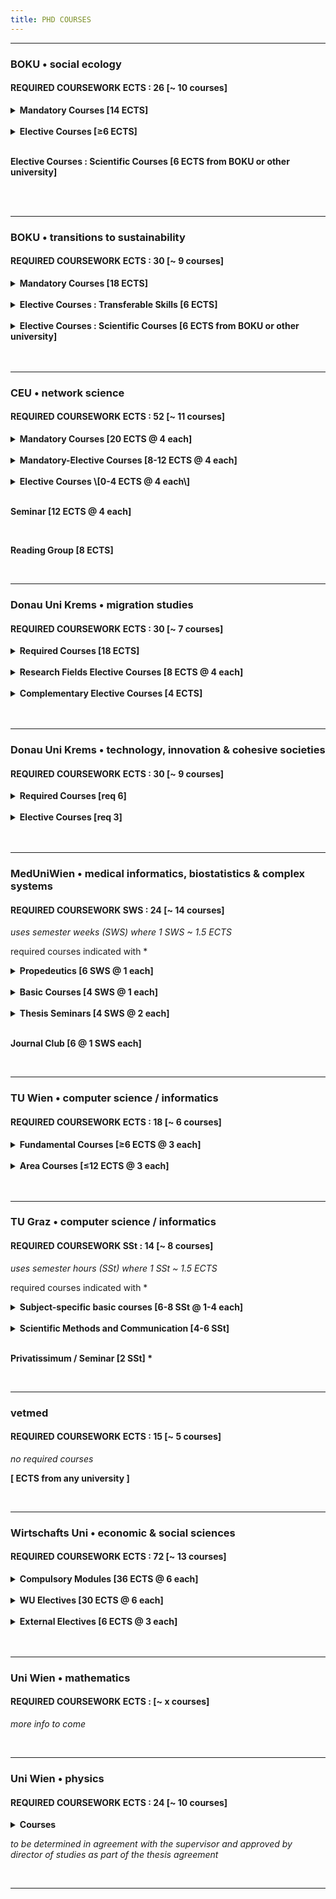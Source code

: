 ```yaml
---
title: PHD COURSES
---
```



---
### BOKU • social ecology
#### REQUIRED COURSEWORK ECTS : 26   \[~ 10 courses\]

<details><summary><b>Mandatory Courses [14 ECTS]</b></summary>

 - Principles & challenges of research in socio-economics, natural resources & life sciences
 - Doctoral Seminar I-IV
 - Research workshop in social ecology I-II

</details>

<br />

<details><summary><b> Elective Courses [≥6 ECTS]</b></summary>

 - Advancing theories & methods in social ecology
 - Biodiversity crisis - climate crisis
 - Computer simulation in energy & resource economics
 - Theory & principles of inter- & transdisciplinary research
 - Systems analysis, strategic planning & policy modeling with system dynamics
 - Current selected fields of social ecology
 - Journal club
 - Research seminar
 - \...and more\...
 
</details>

<br />

**Elective Courses : Scientific Courses \[6 ECTS from BOKU or other university\]**

<br />
<br />

---
### BOKU • transitions to sustainability
#### REQUIRED COURSEWORK ECTS : 30   \[~ 9 courses\]

<details><summary><b>Mandatory Courses [18 ECTS]</b></summary>

 - Principles & challenges of research in socio-economics, natural resources & life sciences
 - Doctoral Seminar I-IV
 - Journal Club I-II
 - Theory & principles of inter- & transdisciplinary research
 - Methods of knowledge integration in inter- & transdisciplinary research

</details>

<br />

<details><summary><b> Elective Courses : Transferable Skills [6 ECTS]</b></summary>

 - ?
 
</details>

<br />

<details><summary><b>Elective Courses : Scientific Courses [6 ECTS from BOKU or other university]</b></summary>

 - Biodiversity crisis - climate crisis
 - Computer simulation in energy & resource economics
 - Current selected fields of social ecology
 - Introduction to statistical learning with R
 - Advanced natural resource economics
 - Banking & credit systems
 - Agricultural law
 - \...and more\...
 
</details>

<br />
<br />

---
### CEU • network science
#### REQUIRED COURSEWORK ECTS : 52 \[~ 11 courses\]

<details><summary><b>Mandatory Courses [20 ECTS @ 4 each]</b></summary>

 - Fundamental of network science
 - Social networks
 - Data mining and big data analysis
 - Structure and dynamics of complex networks
 - Academic professionalization</li>

</details>

<br />

<details><summary><b>Mandatory-Elective Courses [8-12 ECTS @ 4 each]</b></summary>

 - Statistical methods in network science and data management
 - Academic writing for network science PhD students
 - Introduction to computational social science
 - Data and netowrk visualization
 - Agent based models
 - Data science for the sustainable development goals
 - Diving in the Digital Public Space: From individual (behavioral) digital traces to collective social and political dynamics
 - Machine learning for natural language processing
 - Network inference and reconstruction
 - Scientific Python</li>

</details>

<br />

<details><summary><b>Elective Courses \[0-4 ECTS @ 4 each\]</b></summary>
 
 - ?

</details>

<br />

**Seminar \[12 ECTS @ 4 each\]**

<br />

**Reading Group \[8 ECTS\]**

<br />

---
### Donau Uni Krems • migration studies
#### REQUIRED COURSEWORK ECTS : 30 \[~ 7 courses\]

<details><summary><b> Required Courses [18 ECTS]</b></summary>

 - Interdisciplinary Research in Migration Studies
 - Advanced Quantitative Methods
 - Advanced Qualitative Methods
 - Migration Theories and Policies [6 ECTS]</li>

</details>

<br />

<details><summary><b>Research Fields Elective Courses [8 ECTS @ 4 each]</b></summary>
 
 - Law and migration
 - International management and organization theory
 - Globalization and Religion
 - Migration and communication
 - Migration and democracy

</details>

<br />

<details><summary><b>Complementary Elective Courses [4 ECTS]</b></summary>

 - Scientific theory and ethics
 - Grant acquisition and project management
 - Inclusion and integration in digital network society
 - Scientific writing and dialectics

</details>

<br />
<br />

---
### Donau Uni Krems • technology, innovation & cohesive societies
#### REQUIRED COURSEWORK ECTS : 30 \[~ 9 courses\]

<details><summary><b>Required Courses [req 6]</b></summary>
 
- Science communication
- Research design and research literacy
- Systems theory and socio-technical change
- Socio-technical innovation for cohesive societies
- Computational social science
- Doctrinal legal research and case-based methods
 
</details>

<br />

<details><summary><b>Elective Courses [req 3]</b></summary>

 - Research methods (mixed methods)
 - Special topics in policy-making
 - Scientific career building
 - Advanced quantitative research methods
 - Advanced qualitative research methods
 - Technology, transnational movements and the nation state</li>

</details>

<br />
<br />

---
### MedUniWien • medical informatics, biostatistics & complex systems
#### REQUIRED COURSEWORK SWS : 24   \[~ 14 courses\]

*uses semester weeks (SWS) where 1 SWS ~ 1.5 ECTS*

required courses indicated with \*

<details><summary><b>Propedeutics [6 SWS @ 1 each]</b></summary>

 - Ethics in medicine & good scientific practice *
 - Intellectual property rights & project management *
 - Molecular biology & biochemistry
 - Medical imaging & biomedical engineering
 - Guide to scientific writing
 - Data literacy for aspiring life scientists
 - Scientific software & databases
 - \...possibly others\...
   
</details>

<br />

<details><summary><b>Basic Courses [4 SWS @ 1 each]</b></summary>
 
 - Mathematical basics & key algorithms
 - Advanced statisticsal procedures and theoretical concepts
 - Statistical methods in medical research
 - Computer science in clinical settings
 - Information systems, eHealth and decision support
 - Image and singal analysis, modeling, simulation and bioinformatics
 - Complex systems and artificial intelligence</li>

</details>

<br />

<details><summary><b>Thesis Seminars [4 SWS @ 2 each]</b></summary>
 
 - Bioinformatics, biosimulation and complex systems
 - Medical informaiton management and decision support in clinical settings
 - Computer vision
 - Prognosis research
 - Statistical issues in platform trials
 - Artificial intelligence</li>

</details>

<br />

**Journal Club \[6 @ 1 SWS each\]**

<br />

---
### TU Wien • computer science / informatics
#### REQUIRED COURSEWORK ECTS : 18 \[~ 6 courses\]

<details><summary><b>Fundamental Courses [≥6 ECTS @ 3 each]</b></summary>

 - Philosophy of science
 - Innovation
 - Research methods in computer science
 - Fundamental research methods for doctoral students
 - Research and career planning for doctoral students
 - Being a researcher
 - From surviving to thriving: crafting your good professional life

</details>

<br />

<details><summary><b>Area Courses [≤12 ECTS @ 3 each]</b></summary>

 - PhD primary area computer engineering intro
 - Foundations of data and knowledge systems
 - Introduction to media informatics and visual computing
 - Foundations of business informatics
 - Advanced topics in service-oriented and cloud computing
 - Model checking
 - Discrete mathematics and probability
 - Formal methods
 - Linear algebra
 - Algorithms
 - Shape from function methods
 - Differential equations
 - Computational geometry and topology
 - Computational complexity
 - Essence of cloud computing
 - Hybrid systems
 - Media understanding
 - Advanced concepts in distributed systems research
 - Abstract interpretation: from theory to applications
 - Generative software development
 - Computational photography and computational imaging
 - Future trends in imaging
 - Machine learning
 - Recommender systems
 - Description logics, ontology-based data access and reasoning
 - Design and analysis of quasi-experiments for causal inference
 - Advanced topics in web of data
 - Model predictive control
 - Computational complexity
 - Geometry & topology
 - Data warehousing and business intelligence
 - \...and more\...

</details>

<br />
<br />

---

### TU Graz • computer science / informatics
#### REQUIRED COURSEWORK SSt : 14 \[~ 8 courses\]

*uses semester hours (SSt) where 1 SSt ~ 1.5 ECTS*

required courses indicated with \*

<details><summary><b>Subject-specific basic courses [6-8 SSt @ 1-4 each]</b></summary>

 - Enumerative combinatoric algorithms
 - Discrete stochastics and information theory
 - Discrete and computational geometry
 - Combinatorial optimization
 - Knowledge discovery & data mining
 - Data integration and large-scale analysis
 - Architecture of machine learning systems
 - Data analysis and introduction to R
 - Intelligent systems
 - Natural language processing
 - Information search and retrieval
 - Deep learning
 - Reinforcement learning
 - Technical numerics
 - Applied statistics
 - Problem analysis and complexity theory
 - Probabilistic method in combinatorics and algorithmics
 - Advanced and algorithmic graph theory
 - Geometry for computer scientists
 - Numerical optimization
 - Logic and computability
 - Complexity theory
 - Logic-based knowledge representation
 - Network science
 - Computational modelling of social systems
 - Social media technologies
 - Recommender systems
 - Critical readings in data science
 - Topological data analysis
 - \...and more\...

</details>

<br />

<details><summary><b>Scientific Methods and Communication [4-6 SSt]</b></summary>

 - Scientific methods and communication \[2 SSt\] \*
 - Doctoral seminar \[2 x 1 SSt\] \*
 - from course catalog \[≤ 2 SSt\]

</details>

<br />

**Privatissimum / Seminar \[2 SSt\] \***

<br />

---
### vetmed
#### REQUIRED COURSEWORK ECTS : 15 \[~ 5 courses\]

*no required courses*

**\[ ECTS from any university \]**

<br />

---
### Wirtschafts Uni • economic & social sciences
#### REQUIRED COURSEWORK ECTS : 72 \[~ 13 courses\]

<details><summary><b> Compulsory Modules [36 ECTS @ 6 each]</b></summary>

 - Academic Writing
 - Research Methods
 - Methodology & Theory
 - Interdisciplinary Research Seminar
 - Research Seminar: Participating in scientific discourse
 
 - <details><summary>for <b>economics</b> specialization:</summary>
 
   - Mathematics
   - Statistics
   - Topics in econometrics
   - Research seminar microeconomics
   - Research seminar macroeconomics
   - Internal/external research seminar

   </details>
 
 - <details><summary>for <b>mathematics in economics and business</b> specialization:</summary>
 
   - Stochastic processes and financial mathematics
   - Statistics and computing
   - Analysis, optimization and operations research
   - Economics and business

    </details>

</details>

<br />

<details><summary><b>WU Electives [30 ECTS @ 6 each]</b></summary>
 
 - Topics in game theory
 - Topics in microeconometrics
 - Topics in macroeconometrics
 - Topics in industrial organization
 - Topics in labor economics
 - Topics in trade
 - Topics in international macroeconomics
 - Topics in public economics
 - Topics in inequality
 - Topics in behavioral economics
   
</details>

<br />

<details><summary><b>External Electives [6 ECTS @ 3 each]</b></summary>
 
 *must be related to the dissertation topic; from any university*
 
</details>

<br />
<br />

---
### Uni Wien • mathematics
#### REQUIRED COURSEWORK ECTS : \[~ x courses\]

*more info to come*

<br />


---
### Uni Wien • physics
#### REQUIRED COURSEWORK ECTS : 24 \[~ 10 courses\]

<details><summary><b>Courses</b></summary>

 - From the [PhD curriculum](https://ufind.univie.ac.at/de/vvz_sub.html?path=302164)
 - From the [MSc curriculum](https://ufind.univie.ac.at/de/vvz_sub.html?path=302093)

 </details>


*to be determined in agreement with the supervisor and approved by director of studies as part of the thesis agreement*

<br />


---
